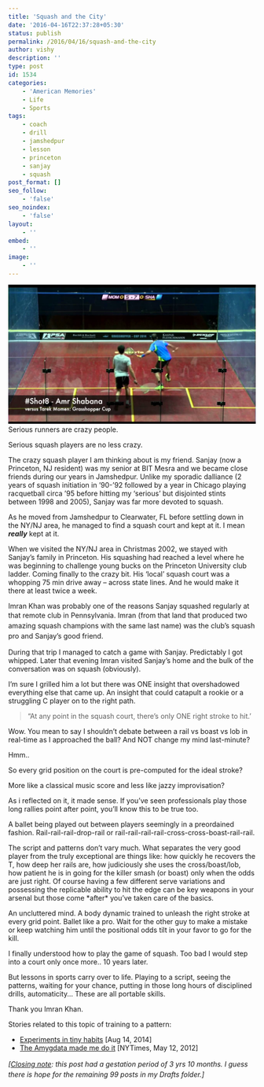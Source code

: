```yaml
---
title: 'Squash and the City'
date: '2016-04-16T22:37:28+05:30'
status: publish
permalink: /2016/04/16/squash-and-the-city
author: vishy
description: ''
type: post
id: 1534
categories: 
    - 'American Memories'
    - Life
    - Sports
tags:
    - coach
    - drill
    - jamshedpur
    - lesson
    - princeton
    - sanjay
    - squash
post_format: []
seo_follow:
    - 'false'
seo_noindex:
    - 'false'
layout:
    - ''
embed:
    - ''
image:
    - ''
---
```

[![amr_shabana_squash_shot](../../../../uploads/2016/04/amr_shabana_squash_shot.jpg)](http://www.ulaar.com/2016/04/16/squash-and-the-city/amr_shabana_squash_shot/)Serious runners are crazy people.

Serious squash players are no less crazy.

The crazy squash player I am thinking about is my friend. Sanjay (now a Princeton, NJ resident) was my senior at BIT Mesra and we became close friends during our years in Jamshedpur. Unlike my sporadic dalliance (2 years of squash initiation in ’90-’92 followed by a year in Chicago playing racquetball circa ’95 before hitting my ‘serious’ but disjointed stints between 1998 and 2005), Sanjay was far more devoted to squash.

As he moved from Jamshedpur to Clearwater, FL before settling down in the NY/NJ area, he managed to find a squash court and kept at it. I mean ***really*** kept at it.

When we visited the NY/NJ area in Christmas 2002, we stayed with Sanjay’s family in Princeton. His squashing had reached a level where he was beginning to challenge young bucks on the Princeton University club ladder. Coming finally to the crazy bit. His ‘local’ squash court was a whopping 75 min drive away – across state lines. And he would make it there at least twice a week.

Imran Khan was probably one of the reasons Sanjay squashed regularly at that remote club in Pennsylvania. I<span style="line-height: 1.5;">mran (from that land that produced two amazing squash champions with the same last name) was the club’s squash pro and Sanjay’s good friend.</span>

During that trip I managed to catch a game with Sanjay. Predictably I got whipped. Later that evening Imran visited Sanjay’s home and the bulk of the conversation was on squash (obviously).

I’m sure I grilled him a lot but there was ONE insight that overshadowed everything else that came up. An insight that could catapult a rookie or a struggling C player on to the right path.

> “At any point in the squash court, there’s only ONE right stroke to hit.’

Wow. You mean to say I shouldn’t debate between a rail vs boast vs lob in real-time as I approached the ball? And NOT change my mind last-minute?

Hmm..

So every grid position on the court is pre-computed for the ideal stroke?

More like a classical music score and less like jazzy improvisation?

As i reflected on it, it made sense. If you’ve seen professionals play those long rallies point after point, you’ll know this to be true too.

A ballet being played out between players seemingly in a preordained fashion. Rail-rail-rail-drop-rail or rail-rail-rail-rail-cross-cross-boast-rail-rail.

The script and patterns don’t vary much. What separates the very good player from the truly exceptional are things like: how quickly he recovers the T, how deep her rails are, how judiciously she uses the cross/boast/lob, how patient he is in going for the killer smash (or boast) only when the odds are just right. Of course having a few different serve variations and possessing the replicable ability to hit the edge can be key weapons in your arsenal but those come \*after\* you’ve taken care of the basics.

An uncluttered mind. A body dynamic trained to unleash the right stroke at every grid point. Ballet like a pro. Wait for the other guy to make a mistake or keep watching him until the positional odds tilt in your favor to go for the kill.

I finally understood how to play the game of squash. Too bad I would step into a court only once more.. 10 years later.

But lessons in sports carry over to life. Playing to a script, seeing the patterns, waiting for your chance, putting in those long hours of disciplined drills, automaticity… These are all portable skills.

Thank you Imran Khan.

Stories related to this topic of training to a pattern:

- [Experiments in tiny habits](http://www.ulaar.com/2014/08/14/experiments-in-tiny-habits/) \[Aug 14, 2014\]
- [The Amygdata made me do it](http://www.nytimes.com/2012/05/13/opinion/sunday/the-amygdala-made-me-do-it.html?ref=oembed&_r=0) \[NYTimes, May 12, 2012\]

*\[<span style="text-decoration: underline;">Closing note</span>: this post had a ge<span style="line-height: 1.5;">station period of 3 yrs 10 months. I guess there is hope for the remaining 99 posts in my Drafts folder.\]</span>*